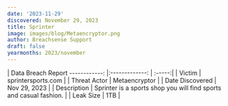 ```yaml
---
date: '2023-11-29'
discovered: November 29, 2023
title: Sprinter
image: images/blog/Metaencryptor.png
author: Breachsense Support
draft: false
yearmonths: 2023/november
---
```



| Data Breach Report
------------:     |:-------------:    | :-----:|
| Victim      | sprintersports.com      | 
| Threat Actor      | Metaencryptor      | 
| Date Discovered      | Nov 29, 2023      | 
| Description      | Sprinter is a sports shop you will find sports and casual fashion.      | 
| Leak Size      | 1TB      | 

